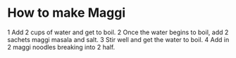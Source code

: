 # How to make Maggi
1 Add 2 cups of water and get to boil. 
2 Once the water begins to boil, add 2 sachets maggi masala and salt. 
3 Stir well and get the water to boil. 
4 Add in 2 maggi noodles breaking into 2 half.